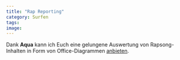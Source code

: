 ```yaml
---
title: "Rap Reporting"
category: Surfen
tags: 
image: 
---
```


Dank **Aqua** kann ich Euch eine gelungene Auswertung von Rapsong-Inhalten in Form von Office-Diagrammen [anbieten](http://forums.phishhook.com/viewtopic.php?t=664613).